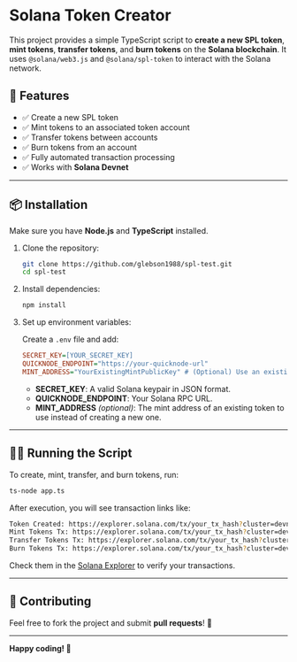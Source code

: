 # Solana Token Creator

This project provides a simple TypeScript script to **create a new SPL token**, **mint tokens**, **transfer tokens**, and **burn tokens** on the **Solana blockchain**. It uses `@solana/web3.js` and `@solana/spl-token` to interact with the Solana network.

## 🚀 Features
- ✅ Create a new SPL token
- ✅ Mint tokens to an associated token account
- ✅ Transfer tokens between accounts
- ✅ Burn tokens from an account
- ✅ Fully automated transaction processing
- ✅ Works with **Solana Devnet**

---

## 📦 Installation

Make sure you have **Node.js** and **TypeScript** installed.

1. Clone the repository:
   ```sh
   git clone https://github.com/glebson1988/spl-test.git
   cd spl-test
   ```

2. Install dependencies:
   ```sh
   npm install
   ```

3. Set up environment variables:

   Create a `.env` file and add:
   ```ini
   SECRET_KEY=[YOUR_SECRET_KEY]
   QUICKNODE_ENDPOINT="https://your-quicknode-url"
   MINT_ADDRESS="YourExistingMintPublicKey" # (Optional) Use an existing token mint
   ```

   - **SECRET_KEY**: A valid Solana keypair in JSON format.
   - **QUICKNODE_ENDPOINT**: Your Solana RPC URL.
   - **MINT_ADDRESS** *(optional)*: The mint address of an existing token to use instead of creating a new one.

---

## 🏃‍♂️ Running the Script

To create, mint, transfer, and burn tokens, run:

```sh
ts-node app.ts
```

After execution, you will see transaction links like:

```sh
Token Created: https://explorer.solana.com/tx/your_tx_hash?cluster=devnet
Mint Tokens Tx: https://explorer.solana.com/tx/your_tx_hash?cluster=devnet
Transfer Tokens Tx: https://explorer.solana.com/tx/your_tx_hash?cluster=devnet
Burn Tokens Tx: https://explorer.solana.com/tx/your_tx_hash?cluster=devnet
```

Check them in the [Solana Explorer](https://explorer.solana.com/?cluster=devnet) to verify your transactions.

---

## 🤝 Contributing
Feel free to fork the project and submit **pull requests**! 🚀

---

**Happy coding! 🚀**
